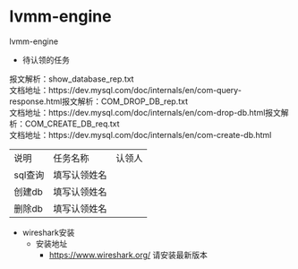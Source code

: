 # lvmm-engine
lvmm-engine
* 待认领的任务
 <table>
 <tr>
 <td>说明</td>
 <td>任务名称</td>
 <td>认领人</td>
 </tr>
  <tr>
  <td>sql查询</td
  <td>报文解析：show_database_rep.txt <br/>
  文档地址：https://dev.mysql.com/doc/internals/en/com-query-response.html</td>
  <td>填写认领姓名</td>
  </tr>
  <tr>
  <td>创建db</td
    <td>报文解析：COM_DROP_DB_rep.txt <br/>
    文档地址：https://dev.mysql.com/doc/internals/en/com-drop-db.html</td>
    <td>填写认领姓名</td>
    </tr>
    <tr>
    <td>删除db</td
        <td>报文解析：COM_CREATE_DB_req.txt <br/>
        文档地址：https://dev.mysql.com/doc/internals/en/com-create-db.html</td>
        <td>填写认领姓名</td>
        </tr>
 </table>
 
 * wireshark安装
    * 安装地址 
       * https://www.wireshark.org/ 请安装最新版本
     
     